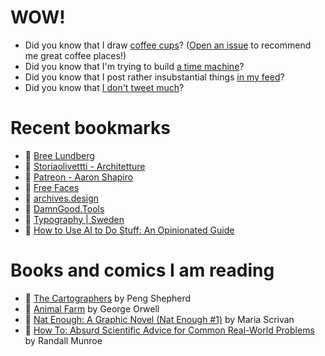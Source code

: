 # WOW!

- Did you know that I draw [coffee cups](https://papercups.mamuso.net/)? ([Open an issue](https://github.com/mamuso/papercups/issues) to recommend me great coffee places!)
- Did you know that I'm trying to build [a time machine](https://github.com/mamuso/fluxcapacitor)?
- Did you know that I post rather insubstantial things [in my feed](https://feed.mamuso.net/)?
- Did you know that [I don't tweet much](https://twitter.com/mamuso)?

# Recent bookmarks

- 👀 [Bree Lundberg](https://breelundberg.com/)
- 👀 [Storiaolivettti - Architetture](https://www.storiaolivetti.it/tema/architetture/)
- 👀 [Patreon - Aaron Shapiro](https://www.aaron.mn/work/patreon)
- 👀 [Free Faces](https://www.freefaces.gallery/)
- 👀 [archives.design](https://archives.design/)
- 👀 [DamnGood.Tools](https://damngood.tools/)
- 👀 [Typography | Sweden](https://identity.sweden.se/en/design-elements/typography)
- 👀 [How to Use AI to Do Stuff: An Opinionated Guide](https://www.oneusefulthing.org/p/how-to-use-ai-to-do-stuff-an-opinionated)


# Books and comics I am reading

- 📘 [The Cartographers](https://www.goodreads.com/book/show/56224531) by Peng Shepherd
- 📘 [Animal Farm](https://www.goodreads.com/book/show/8349198) by George Orwell
- 📘 [Nat Enough: A Graphic Novel (Nat Enough #1)](https://www.goodreads.com/book/show/45714795) by Maria Scrivan
- 📘 [How To: Absurd Scientific Advice for Common Real-World Problems](https://www.goodreads.com/book/show/43851501) by Randall Munroe

